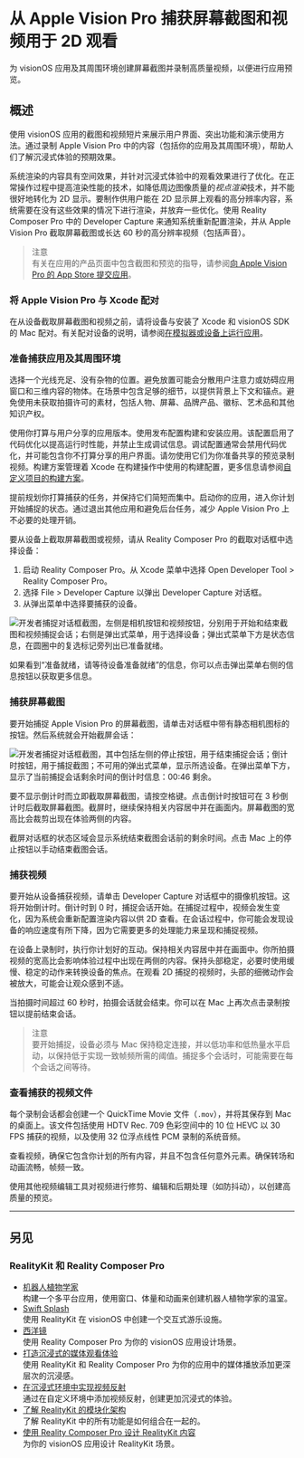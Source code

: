 # 从 Apple Vision Pro 捕获屏幕截图和视频用于 2D 观看

为 visionOS 应用及其周围环境创建屏幕截图并录制高质量视频，以便进行应用预览。

## 概述

使用 visionOS 应用的截图和视频短片来展示用户界面、突出功能和演示使用方法。通过录制 Apple Vision Pro 中的内容（包括你的应用及其周围环境），帮助人们了解沉浸式体验的预期效果。

系统渲染的内容具有空间效果，并针对沉浸式体验中的观看效果进行了优化。在正常操作过程中提高渲染性能的技术，如降低周边图像质量的*视点渲染*技术，并不能很好地转化为 2D 显示。要制作供用户能在 2D 显示屏上观看的高分辨率内容，系统需要在没有这些效果的情况下进行渲染，并放弃一些优化。使用 Reality Composer Pro 中的 Developer Capture 来通知系统重新配置渲染，并从 Apple Vision Pro 截取屏幕截图或长达 60 秒的高分辨率视频（包括声音）。

> 注意  
> 有关在应用的产品页面中包含截图和预览的指导，请参阅[向 Apple Vision Pro 的 App Store 提交应用](https://developer.apple.com/visionos/submit/)。

### 将 Apple Vision Pro 与 Xcode 配对

在从设备截取屏幕截图和视频之前，请将设备与安装了 Xcode 和 visionOS SDK 的 Mac 配对。有关配对设备的说明，请参阅[在模拟器或设备上运行应用](https://developer.apple.com/documentation/Xcode/running-your-app-in-simulator-or-on-a-device)。

### 准备捕获应用及其周围环境

选择一个光线充足、没有杂物的位置。避免放置可能会分散用户注意力或妨碍应用窗口和三维内容的物体。在场景中包含足够的细节，以提供背景上下文和锚点。避免使用未获取拍摄许可的素材，包括人物、屏幕、品牌产品、徽标、艺术品和其他知识产权。

使用你打算与用户分享的应用版本。使用发布配置构建和安装应用。该配置启用了代码优化以提高运行时性能，并禁止生成调试信息。调试配置通常会禁用代码优化，并可能包含你不打算分享的用户界面。请勿使用它们为你准备共享的预览录制视频。构建方案管理着 Xcode 在构建操作中使用的构建配置，更多信息请参阅[自定义项目的构建方案](https://developer.apple.com/documentation/xcode/customizing-the-build-schemes-for-a-project)。

提前规划你打算捕获的任务，并保持它们简短而集中。启动你的应用，进入你计划开始捕捉的状态。通过退出其他应用和避免后台任务，减少 Apple Vision Pro 上不必要的处理开销。

要从设备上截取屏幕截图或视频，请从 Reality Composer Pro 的截取对话框中选择设备：

1. 启动 Reality Composer Pro。从 Xcode 菜单中选择 Open Developer Tool > Reality Composer Pro。
2. 选择 File > Developer Capture 以弹出 Developer Capture 对话框。
3. 从弹出菜单中选择要捕获的设备。

<img alt="开发者捕捉对话框截图，左侧是相机按钮和视频按钮，分别用于开始和结束截图和视频捕捉会话；右侧是弹出式菜单，用于选择设备；弹出式菜单下方是状态信息，在圆圈中的复选标记旁列出已准备就绪。" src="https://docs-assets.developer.apple.com/published/77715557a7955abba12561d667301721/developer-capture-dialog~dark@2x.png">

如果看到“准备就绪，请等待设备准备就绪”的信息，你可以点击弹出菜单右侧的信息按钮以获取更多信息。

### 捕获屏幕截图

要开始捕捉 Apple Vision Pro 的屏幕截图，请单击对话框中带有静态相机图标的按钮。然后系统就会开始截屏会话：

<img alt="开发者捕捉对话框截图，其中包括左侧的停止按钮，用于结束捕捉会话；倒计时按钮，用于捕捉截图；不可用的弹出式菜单，显示所选设备。在弹出菜单下方，显示了当前捕捉会话剩余时间的倒计时信息：00:46 剩余。" src="https://docs-assets.developer.apple.com/published/bb79f329d4134f368b9f3aa8fe9adbff/developer-capture-time-remaining~dark@2x.png">

要不显示倒计时而立即截取屏幕截图，请按空格键。点击倒计时按钮可在 3 秒倒计时后截取屏幕截图。截屏时，继续保持相关内容居中并在画面内。屏幕截图的宽高比会裁剪出现在体验两侧的内容。

截屏对话框的状态区域会显示系统结束截图会话前的剩余时间。点击 Mac 上的停止按钮以手动结束截图会话。

### 捕获视频

要开始从设备捕获视频，请单击 Developer Capture 对话框中的摄像机按钮。这将开始倒计时。倒计时到 0 时，捕捉会话开始。在捕捉过程中，视频会发生变化，因为系统会重新配置渲染内容以供 2D 查看。在会话过程中，你可能会发现设备的响应速度有所下降，因为它需要更多的处理能力来呈现和捕捉视频。

在设备上录制时，执行你计划好的互动。保持相关内容居中并在画面中。你所拍摄视频的宽高比会影响体验过程中出现在两侧的内容。保持头部稳定，必要时使用缓慢、稳定的动作来转换设备的焦点。在观看 2D 捕捉的视频时，头部的细微动作会被放大，可能会让观众感到不适。

当拍摄时间超过 60 秒时，拍摄会话就会结束。你可以在 Mac 上再次点击录制按钮以提前结束会话。

> 注意  
> 要开始捕捉，设备必须与 Mac 保持稳定连接，并以低功率和低热量水平启动，以保持低于实现一致帧频所需的阈值。捕捉多个会话时，可能需要在每个会话之间等待。

### 查看捕获的视频文件

每个录制会话都会创建一个 QuickTime Movie 文件（`.mov`），并将其保存到 Mac 的桌面上。该文件包括使用 HDTV Rec. 709 色彩空间中的 10 位 HEVC 以 30 FPS 捕获的视频，以及使用 32 位浮点线性 PCM 录制的系统音频。

查看视频，确保它包含你计划的所有内容，并且不包含任何意外元素。确保转场和动画流畅，帧频一致。

使用其他视频编辑工具对视频进行修剪、编辑和后期处理（如防抖动），以创建高质量的预览。

---

## 另见

### RealityKit 和 Reality Composer Pro

- [机器人植物学家](https://developer.apple.com/documentation/visionos/bot-anist)  
构建一个多平台应用，使用窗口、体量和动画来创建机器人植物学家的温室。
- [Swift Splash](https://developer.apple.com/documentation/visionos/swift-splash)  
使用 RealityKit 在 visionOS 中创建一个交互式游乐设施。
- [西洋镜](https://developer.apple.com/documentation/visionos/diorama)  
使用 Reality Composer Pro 为你的 visionOS 应用设计场景。
- [打造沉浸式的媒体观看体验](https://developer.apple.com/documentation/visionos/building-an-immersive-media-viewing-experience)  
使用 RealityKit 和 Reality Composer Pro 为你的应用中的媒体播放添加更深层次的沉浸感。
- [在沉浸式环境中实现视频反射](https://developer.apple.com/documentation/visionos/enabling-video-reflections-in-an-immersive-environment)  
通过在自定义环境中添加视频反射，创建更加沉浸式的体验。
- [了解 RealityKit 的模块化架构](https://developer.apple.com/documentation/visionos/understanding-the-realitykit-modular-architecture)  
了解 RealityKit 中的所有功能是如何组合在一起的。
- [使用 Reality Composer Pro 设计 RealityKit 内容](https://developer.apple.com/documentation/visionos/designing-realitykit-content-with-reality-composer-pro)  
为你的 visionOS 应用设计 RealityKit 场景。